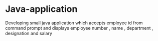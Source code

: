 # Java-application
Developing small java application which accepts employee id from command prompt and displays employee number , name , department , designation and salary
